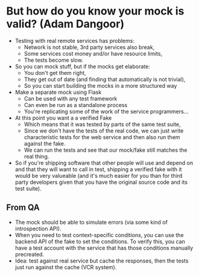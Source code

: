 # But how do you know your mock is valid? (Adam Dangoor)

- Testing with real remote services has problems:
  - Network is not stable, 3rd party services also break,
  - Some services cost money and/or have resource limits,
  - The tests become slow.
- So you can mock stuff, but if the mocks get elaborate:
  - You don't get them right,
  - They get out of date (and finding that automatically is not trivial),
  - So you can start building the mocks in a more structured way
- Make a separate mock using Flask
  - Can be used with any test framework
  - Can even be run as a standalone process
  - You're replicating some of the work of the service programmers...
- At this point you want a a verified Fake
  - Which means that it was tested by parts of the same test suite,
  - Since we don't have the tests of the real code, we can just write
    characteristic tests for the web service and then also run them against the
    fake.
  - We can run the tests and see that our mock/fake still matches the real
    thing.
- So if you're shipping software that other people will use and depend on and
  that they will want to call in test, shipping a verified fake with it would
  be very valueable (and it's much easier for you than for third party
  developers given that you have the original source code and its test suite).

## From QA

- The mock should be able to simulate errors (via some kind of introspection
  API).
- When you need to test context-specific conditions, you can use the backend
  API of the fake to set the conditions. To verify this, you can have a test
  account with the service that has those conditions manually precreated.
- Idea: test against real service but cache the responses, then the tests just
  run against the cache (VCR system).
